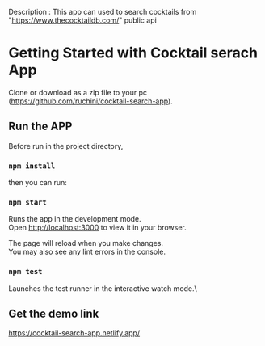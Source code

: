 Description :
  This app can used to search cocktails from "https://www.thecocktaildb.com/" public api

# Getting Started with Cocktail serach App

Clone or download as a zip file to your pc\
(https://github.com/ruchini/cocktail-search-app).

## Run the APP

Before run in the project directory, 
### `npm install`

then you can run:
### `npm start`

Runs the app in the development mode.\
Open [http://localhost:3000](http://localhost:3000) to view it in your browser.

The page will reload when you make changes.\
You may also see any lint errors in the console.

### `npm test`

Launches the test runner in the interactive watch mode.\

## Get the demo link

https://cocktail-search-app.netlify.app/